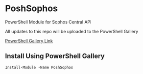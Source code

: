 # PoshSophos
PowerShell Module for Sophos Central API

All updates to this repo will be uploaded to the PowerShell Gallery

[PowerShell Gallery Link](https://www.powershellgallery.com/packages/PoshSophos)

## Install Using PowerShell Gallery
`Install-Module -Name PoshSophos`